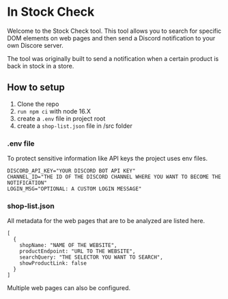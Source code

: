 # In Stock Check

Welcome to the Stock Check tool. This tool allows you to search for specific DOM elements on web pages and then send a Discord notification to your own Discore server.

The tool was originally built to send a notification when a certain product is back in stock in a store.

## How to setup

1. Clone the repo
2. `run npm ci` with node 16.X
3. create a `.env` file in project root
4. create a `shop-list.json` file in /src folder

### .env file

To protect sensitive information like API keys the project uses env files.

```
DISCORD_API_KEY="YOUR DISCORD BOT API KEY"
CHANNEL_ID="THE ID OF THE DISCORD CHANNEL WHERE YOU WANT TO BECOME THE NOTIFICATION"
LOGIN_MSG="OPTIONAL: A CUSTOM LOGIN MESSAGE"
```

### shop-list.json

All metadata for the web pages that are to be analyzed are listed here.

```
[
  {
    shopName: "NAME OF THE WEBSITE",
    productEndpoint: "URL TO THE WEBSITE",
    searchQuery: "THE SELECTOR YOU WANT TO SEARCH",
    showProductLink: false
  }
]
```

Multiple web pages can also be configured.
